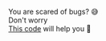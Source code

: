 You are scared of bugs? 😅 </br>
Don't worry </br>
[This code](https://github.com/ptnghia3502/amulet-for-fix-all-bugs/blob/main/fixAllBug.java) will help you 🙏
